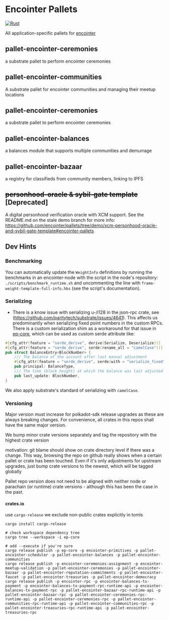 # Encointer Pallets

[![Rust](https://github.com/encointer/pallets/actions/workflows/ci.yml/badge.svg)](https://github.com/encointer/pallets/actions/workflows/ci.yml)

All application-specific pallets for [encointer](https://encointer.org)

## pallet-encointer-ceremonies
a substrate pallet to perform encointer ceremonies

## pallet-encointer-communities
A substrate pallet for encointer communities and managing their meetup locations

## pallet-encointer-ceremonies
a substrate pallet to perform encointer ceremonies

## pallet-encointer-balances
a balances module that supports multiple communities and demurrage

## pallet-encointer-bazaar
a registry for classifieds from community members, linking to IPFS

## ~~personhood-oracle & sybil-gate template~~ [Deprecated]
A digital personhood verification oracle with XCM support. See the README.md on the stale demo branch for more info:
https://github.com/encointer/pallets/tree/demo/xcm-personhood-oracle-and-sybil-gate-template#encointer-pallets
## Dev Hints

### Benchmarking
You can automatically update the `WeightInfo` definitions by running the benchmarks in an encointer-node with the
script in the node's repository: `./scripts/benchmark_runtime.sh` and uncommenting the line with 
`frame-weight-template-full-info.hbs` (see the script's documentation).

### Serializing
* There is a know issue with serializing u-/i128 in the json-rpc crate, see (https://github.com/paritytech/substrate/issues/4641). 
This affects us predominantly when serializing fixed point numbers in the custom RPCs. There is a custom serialization
shim as a workaround for that issue in [ep-core](./primitives/core), which can be used as custom serde attribute like:

```rust
#[cfg_attr(feature = "serde_derive", derive(Serialize, Deserialize))]
#[cfg_attr(feature = "serde_derive", serde(rename_all = "camelCase"))]
pub struct BalanceEntry<BlockNumber> {
	/// The balance of the account after last manual adjustment
	#[cfg_attr(feature = "serde_derive", serde(with = "serialize_fixed"))]
	pub principal: BalanceType,
	/// The time (block height) at which the balance was last adjusted
	pub last_update: BlockNumber,
}
```

We also apply substrate's standard of serializing with `camelCase`.

### Versioning

Major version must increase for polkadot-sdk release upgrades as these are always breaking changes. For convenience, all crates in this repos shall have the same major version.

We bump minor crate versions separately and tag the repository with the highest crate version

motivation: git blame should show on crate directory level if there was a change. This way, browsing the repo on github really shows when a certain pallet or crate has been touched. Even if it's only adjustments for upstream upgrades, just bump crate versions to the newest, which will be tagged globally

Pallet repo version does not need to be aligned with neither node or parachain (or runtime) crate versions - although this has been the case in the past.

#### crates.io

use `cargo-release` we exclude non-public crates explicitly in tomls

```
cargo install cargo-release

# check workspace dependency tree
cargo tree --workspace -i ep-core

# add --execute if you're sure
cargo release publish -p ep-core -p encointer-primitives -p pallet-encointer-scheduler -p pallet-encointer-balances -p pallet-encointer-communities
cargo release publish -p encointer-ceremonies-assignment -p encointer-meetup-validation -p pallet-encointer-ceremonies -p pallet-encointer-bazaar -p pallet-encointer-reputation-commitments -p pallet-encointer-faucet -p pallet-encointer-treasuries -p pallet-encointer-democracy
cargo release publish -p encointer-rpc -p encointer-balances-tx-payment -p encointer-balances-tx-payment-rpc-runtime-api -p encointer-balances-tx-payment-rpc -p pallet-encointer-bazaar-rpc-runtime-api -p pallet-encointer-bazaar-rpc -p pallet-encointer-ceremonies-rpc-runtime-api -p pallet-encointer-ceremonies-rpc -p pallet-encointer-communities-rpc-runtime-api -p pallet-encointer-communities-rpc -p pallet-encointer-treasuries-rpc-runtime-api -p pallet-encointer-treasuries-rpc
```

